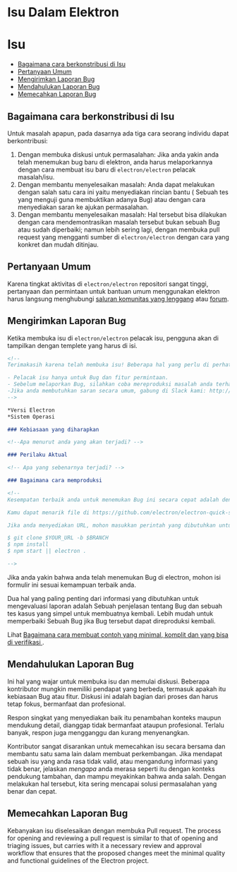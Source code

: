 # Isu Dalam Elektron

# Isu

* [Bagaimana cara berkonstribusi di Isu](#how-to-contribute-in-issues)
* [Pertanyaan Umum](#asking-for-general-help)
* [Mengirimkan Laporan Bug](#submitting-a-bug-report)
* [Mendahulukan Laporan Bug](#triaging-a-bug-report)
* [Memecahkan Laporan Bug](#resolving-a-bug-report)

## Bagaimana cara berkonstribusi di Isu

Untuk masalah apapun, pada dasarnya ada tiga cara seorang individu dapat berkontribusi:

1. Dengan membuka diskusi untuk permasalahan: Jika anda yakin anda telah menemukan bug baru di elektron, anda harus melaporkannya dengan cara membuat isu baru di `electron/electron` pelacak masalah/isu.
2. Dengan membantu menyelesaikan masalah: Anda dapat melakukan dengan salah satu cara ini yaitu menyediakan rincian bantu ( Sebuah tes yang menguji guna membuktikan adanya Bug) atau dengan cara menyediakan saran ke ajukan permasalahan.
3. Dengan membantu menyelesaikan masalah: Hal tersebut bisa dilakukan dengan cara mendemontrasikan masalah tersebut bukan sebuah Bug atau sudah diperbaiki; namun lebih sering lagi, dengan membuka pull request yang mengganti sumber di `electron/electron` dengan cara yang konkret dan mudah ditinjau.

## Pertanyaan Umum

Karena tingkat aktivitas di `electron/electron` repositori sangat tinggi, pertanyaan dan permintaan untuk bantuan umum menggunakan elektron harus langsung menghubungi [saluran komunitas yang lenggang](https://atomio.slack.com) atau [forum](https://discuss.atom.io/c/electron).

## Mengirimkan Laporan Bug

Ketika membuka isu di `electron/electron` pelacak isu, pengguna akan di tampilkan dengan templete yang harus di isi.

```markdown
<!-- 
Terimakasih karena telah membuka isu! Beberapa hal yang perlu di perhatikan:

- Pelacak isu hanya untuk Bug dan fitur permintaan.
- Sebelum melaporkan Bug, silahkan coba mereproduksi masalah anda terhadap versi terbaru dari electron.
-Jika anda membutuhkan saran secara umum, gabung di Slack kami: http://atom-slack.herokuapp.com 
-->

*Versi Electron
*Sistem Operasi

### Kebiasaan yang diharapkan

<!--Apa menurut anda yang akan terjadi? -->

### Perilaku Aktual

<!-- Apa yang sebenarnya terjadi? -->

### Bagaimana cara memproduksi

<!--
Kesempatan terbaik anda untuk menemukan Bug ini secara cepat adalah dengan menyediakan REPOSITORI yang bisa di klon dan berfungsi.

Kamu dapat menarik file di https://github.com/electron/electron-quick-start dan termasuk link untuk cabang dengan perubahan yang telah anda buat.

Jika anda menyediakan URL, mohon masukkan perintah yang dibutuhkan untuk mengklon/pengaturan/jalankan repo anda, contoh

$ git clone $YOUR_URL -b $BRANCH   
$ npm install   
$ npm start || electron .

-->
```

Jika anda yakin bahwa anda telah menemukan Bug di electron, mohon isi formulir ini sesuai kemampuan terbaik anda.

Dua hal yang paling penting dari informasi yang dibutuhkan untuk mengevaluasi laporan adalah Sebuah penjelasan tentang Bug dan sebuah tes kasus yang simpel untuk membuatnya kembali. Lebih mudah untuk memperbaiki Sebuah Bug jika Bug tersebut dapat direproduksi kembali.

Lihat [ Bagaimana cara membuat contoh yang minimal, komplit dan yang bisa di verifikasi ](https://stackoverflow.com/help/mcve).

## Mendahulukan Laporan Bug

Ini hal yang wajar untuk membuka isu dan memulai diskusi. Beberapa kontributor mungkin memiliki pendapat yang berbeda, termasuk apakah itu kebiasaan Bug atau fitur. Diskusi ini adalah bagian dari proses dan harus tetap fokus, bermanfaat dan profesional.

Respon singkat yang menyediakan baik itu penambahan konteks maupun mendukung detail, dianggap tidak bermanfaat ataupun profesional. Terlalu banyak, respon juga mengganggu dan kurang menyenangkan.

Kontributor sangat disarankan untuk memecahkan isu secara bersama dan membantu satu sama lain dalam membuat perkembangan. Jika mendapat sebuah isu yang anda rasa tidak valid, atau mengandung informasi yang tidak benar, jelaskan *mengapa* anda merasa seperti itu dengan konteks pendukung tambahan, dan mampu meyakinkan bahwa anda salah. Dengan melakukan hal tersebut, kita sering mencapai solusi permasalahan yang benar dan cepat.

## Memecahkan Laporan Bug

Kebanyakan isu diselesaikan dengan membuka Pull request. The process for opening and reviewing a pull request is similar to that of opening and triaging issues, but carries with it a necessary review and approval workflow that ensures that the proposed changes meet the minimal quality and functional guidelines of the Electron project.